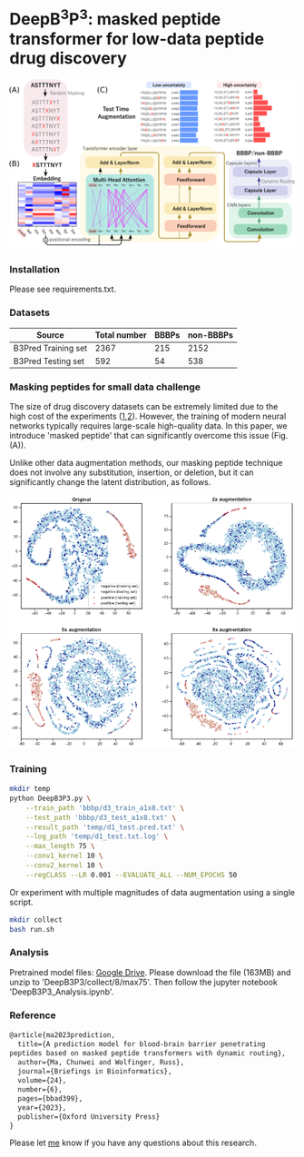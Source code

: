 # DeepB<sup>3</sup>P<sup>3</sup>: masked peptide transformer for low-data peptide drug discovery
<p align="center">
  <img src="./fig/flowchart.png">
</p>

### Installation
Please see requirements.txt.

### Datasets
| Source | Total number | BBBPs | non-BBBPs  |
| ------ | ------------ | ----- | ---------- |
| B3Pred Training set   | 2367  | 215 | 2152 |
| B3Pred Testing set    | 592   | 54  | 538  |

### Masking peptides for small data challenge
The size of drug discovery datasets can be extremely limited due to the high cost of the experiments ([1](https://pubs.acs.org/doi/10.1021/acscentsci.6b00367),[2](https://pubs.acs.org/doi/10.1021/acs.chemrev.3c00189)). However, the training of modern neural networks typically requires large-scale high-quality data. In this paper, we introduce 'masked peptide' that can significantly overcome this issue (Fig. (A)).

Unlike other data augmentation methods, our masking peptide technique does not involve any substitution, insertion, or deletion, but it can significantly change the latent distribution, as follows.
<p align="center">
  <img src="./fig/tsne.png">
</p>

### Training
```bash
mkdir temp
python DeepB3P3.py \
    --train_path 'bbbp/d3_train_a1x8.txt' \
    --test_path 'bbbp/d3_test_a1x8.txt' \
    --result_path 'temp/d1_test.pred.txt' \
    --log_path 'temp/d1_test.txt.log' \
    --max_length 75 \
    --conv1_kernel 10 \
    --conv2_kernel 10 \
    --regCLASS --LR 0.001 --EVALUATE_ALL --NUM_EPOCHS 50
```
Or experiment with multiple magnitudes of data augmentation using a single script.
```bash 
mkdir collect
bash run.sh
```
### Analysis
Pretrained model files: [Google Drive](https://drive.google.com/file/d/1OiLLq8UKR1_d833OXIEFZoIIzItwMcpv/view?usp=sharing).
Please download the file (163MB) and unzip to 'DeepB3P3/collect/8/max75'. Then follow the jupyter notebook 'DeepB3P3_Analysis.ipynb'.
### Reference
```
@article{ma2023prediction,
  title={A prediction model for blood-brain barrier penetrating peptides based on masked peptide transformers with dynamic routing},
  author={Ma, Chunwei and Wolfinger, Russ},
  journal={Briefings in Bioinformatics},
  volume={24},
  number={6},
  pages={bbad399},
  year={2023},
  publisher={Oxford University Press}
}
```
Please let [me](horsepurve@gmail.com) know if you have any questions about this research.
